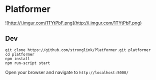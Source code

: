# Platformer
![http://i.imgur.com/1TYtPbF.png](http://i.imgur.com/1TYtPbF.png)

## Dev
```
git clone https://github.com/stronglink/Platformer.git platformer
cd platformer
npm install
npm run-script start
```

Open your browser and navigate to `http://localhost:5000/`
